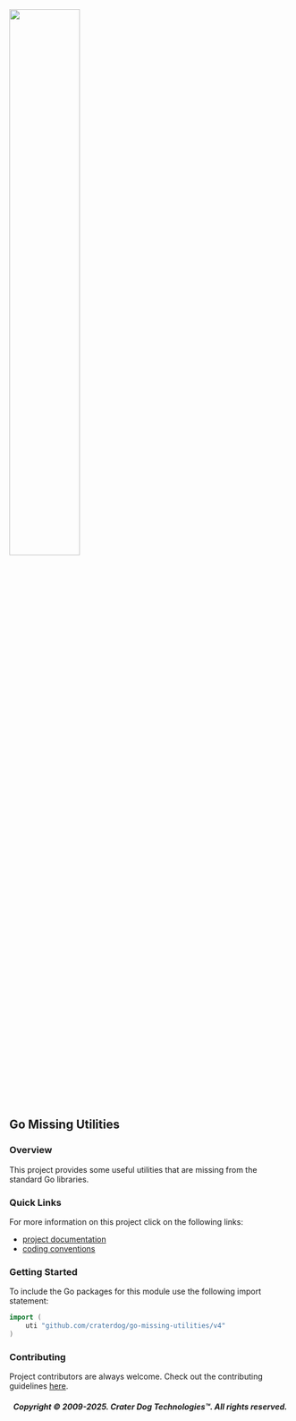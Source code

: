 <img src="https://craterdog.com/images/CraterDog.png" width="50%">

## Go Missing Utilities

### Overview
This project provides some useful utilities that are missing from the standard
Go libraries.

### Quick Links
For more information on this project click on the following links:
 * [project documentation](https://github.com/craterdog/go-missing-utilities/wiki)
 * [coding conventions](https://github.com/craterdog/go-development-tools/wiki/Coding-Conventions)

### Getting Started
To include the Go packages for this module use the following import statement:
```go
import (
	uti "github.com/craterdog/go-missing-utilities/v4"
)
```

### Contributing
Project contributors are always welcome. Check out the contributing guidelines
[here](https://github.com/craterdog/go-missing-utilities/blob/main/.github/CONTRIBUTING.md).

<H5 align="center"> Copyright © 2009-2025. Crater Dog Technologies™. All rights reserved. </H5>
